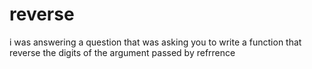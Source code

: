 # reverse
i was answering a question that was asking you to write a function that reverse the digits of the argument passed by refrrence
